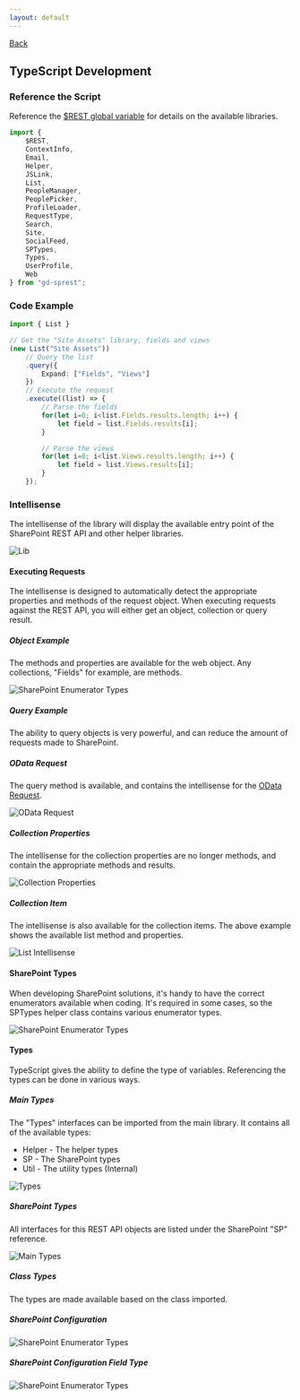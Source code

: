 ```yaml
---
layout: default
---
```

[Back](/development)
## TypeScript Development
### Reference the Script
Reference the [$REST global variable](/getting-started/global-variable) for details on the available libraries.
```ts
import {
    $REST,
    ContextInfo,
    Email,
    Helper,
    JSLink,
    List,
    PeopleManager,
    PeoplePicker,
    ProfileLoader,
    RequestType,
    Search,
    Site,
    SocialFeed,
    SPTypes,
    Types,
    UserProfile,
    Web
} from "gd-sprest";
```

### Code Example
```ts
import { List }

// Get the "Site Assets" library, fields and views
(new List("Site Assets"))
    // Query the list
    .query({
        Expand: ["Fields", "Views"]
    })
    // Execute the request
    .execute((list) => {
        // Parse the fields
        for(let i=0; i<list.Fields.results.length; i++) {
            let field = list.Fields.results[i];
        }

        // Parse the views
        for(let i=0; i<list.Views.results.length; i++) {
            let field = list.Views.results[i];
        }
    });
```
### Intellisense
The intellisense of the library will display the available entry point of the SharePoint REST API and other helper libraries.

![Lib](/assets/images/intellisense-ts.png)

#### Executing Requests
The intellisense is designed to automatically detect the appropriate properties and methods of the request object. When executing requests against the REST API, you will either get an object, collection or query result.

##### Object Example
The methods and properties are available for the web object. Any collections, "Fields" for example, are methods.

![SharePoint Enumerator Types](/assets/images/intellisense-ts-web.png)

##### Query Example
The ability to query objects is very powerful, and can reduce the amount of requests made to SharePoint.

##### OData Request
The query method is available, and contains the intellisense for the [OData Request](/development/odata).

![OData Request](/assets/images/intellisense-ts-query.png)

##### Collection Properties
The intellisense for the collection properties are no longer methods, and contain the appropriate methods and results.

![Collection Properties](/assets/images/intellisense-ts-query-fields.png)

##### Collection Item
The intellisense is also available for the collection items. The above example shows the available list method and properties.

![List Intellisense](/assets/images/intellisense-ts-query-list.png)

#### SharePoint Types
When developing SharePoint solutions, it's handy to have the correct enumerators available when coding. It's required in some cases, so the SPTypes helper class contains various enumerator types.

![SharePoint Enumerator Types](/assets/images/intellisense-ts-sptypes.png)

#### Types
TypeScript gives the ability to define the type of variables. Referencing the types can be done in various ways.

##### Main Types
The "Types" interfaces can be imported from the main library. It contains all of the available types:
- Helper - The helper types
- SP - The SharePoint types
- Util - The utility types (Internal)

![Types](/assets/images/intellisense-ts-types.png)

##### SharePoint Types
All interfaces for this REST API objects are listed under the SharePoint "SP" reference.

![Main Types](/assets/images/intellisense-ts-types-sp.png)

##### Class Types
The types are made available based on the class imported.

##### SharePoint Configuration
![SharePoint Enumerator Types](/assets/images/intellisense-ts-types-cfg-type.png)

##### SharePoint Configuration Field Type
![SharePoint Enumerator Types](/assets/images/intellisense-ts-types-cfg-field.png)